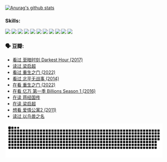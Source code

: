 
[![Anurag's github stats](https://github-readme-stats.vercel.app/api?username=w940853815)](https://github.com/anuraghazra/github-readme-stats)

### Skills:

<code><img height="32" src="https://cdn.jsdelivr.net/npm/simple-icons@v5/icons/python.svg"></code>
<code><img height="32" src="https://cdn.jsdelivr.net/npm/simple-icons@v5/icons/javascript.svg"></code>
<code><img height="32" src="https://cdn.jsdelivr.net/npm/simple-icons@v5/icons/django.svg"></code>
<code><img height="32" src="https://cdn.jsdelivr.net/npm/simple-icons@v5/icons/flask.svg"></code>
<code><img height="32" src="https://cdn.jsdelivr.net/npm/simple-icons@v5/icons/vuetify.svg"></code>
<code><img height="32" src="https://cdn.jsdelivr.net/npm/simple-icons@v5/icons/git.svg"></code>
<code><img height="32" src="https://cdn.jsdelivr.net/npm/simple-icons@v5/icons/docker.svg"></code>
<code><img height="32" src="https://cdn.jsdelivr.net/npm/simple-icons@v5/icons/postgresql.svg"></code>
<code><img height="32" src="https://cdn.jsdelivr.net/npm/simple-icons@v5/icons/elasticsearch.svg"></code>
<code><img height="32" src="https://cdn.jsdelivr.net/npm/simple-icons@v5/icons/macos.svg"></code>
<code><img height="32" src="https://cdn.jsdelivr.net/npm/simple-icons@v5/icons/linux.svg"></code>

### 🗣 豆瓣:

<!-- DOUBAN-ACTIVITIES:START -->
- [看过 至暗时刻 Darkest Hour‎ (2017)](https://www.douban.com/people/136069238/status/3891150447/?_i=54576221)
- [读过 梁启超](https://www.douban.com/people/136069238/status/3890762532/?_i=54576221)
- [看过 重生之门‎ (2022)](https://www.douban.com/people/136069238/status/3890599462/?_i=54576221)
- [看过 北平无战事‎ (2014)](https://www.douban.com/people/136069238/status/3889810506/?_i=54576221)
- [在看 重生之门‎ (2022)](https://www.douban.com/people/136069238/status/3882598762/?_i=54576221)
- [在看 亿万 第一季 Billions Season 1‎ (2016)](https://www.douban.com/people/136069238/status/3878098700/?_i=54576221)
- [在读 蒋经国传](https://www.douban.com/people/136069238/status/3877458956/?_i=54576221)
- [在读 梁启超](https://www.douban.com/people/136069238/status/3876806133/?_i=54576221)
- [想看 爱情公寓2‎ (2011)](https://www.douban.com/people/136069238/status/3876682115/?_i=54576221)
- [读过 以鸟兽之名](https://www.douban.com/people/136069238/status/3876369302/?_i=54576221)
<!-- DOUBAN-ACTIVITIES:END -->


![Snake animation](https://raw.githubusercontent.com/w940853815/w940853815/output/github-contribution-grid-snake.svg)

<!--
**w940853815/w940853815** is a ✨ _special_ ✨ repository because its `README.md` (this file) appears on your GitHub profile.

Here are some ideas to get you started:

- 🔭 I’m currently working on ...
- 🌱 I’m currently learning ...
- 👯 I’m looking to collaborate on ...
- 🤔 I’m looking for help with ...
- 💬 Ask me about ...
- 📫 How to reach me: ...
- 😄 Pronouns: ...
- ⚡ Fun fact: ...
-->
